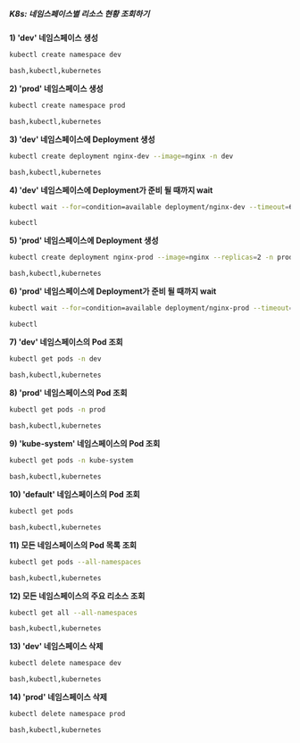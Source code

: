 ##### K8s: 네임스페이스별 리소스 현황 조회하기 #####

**1) 'dev' 네임스페이스 생성**
```bash
kubectl create namespace dev
```
```tech
bash,kubectl,kubernetes
```

**2) 'prod' 네임스페이스 생성**
```bash
kubectl create namespace prod
```
```tech
bash,kubectl,kubernetes
```

**3) 'dev' 네임스페이스에 Deployment 생성**
```bash
kubectl create deployment nginx-dev --image=nginx -n dev
```
```tech
bash,kubectl,kubernetes
```

**4) 'dev' 네임스페이스에 Deployment가 준비 될 때까지 wait**
```bash
kubectl wait --for=condition=available deployment/nginx-dev --timeout=60s -n dev
```
```tech
kubectl
```

**5) 'prod' 네임스페이스에 Deployment 생성**
```bash
kubectl create deployment nginx-prod --image=nginx --replicas=2 -n prod
```
```tech
bash,kubectl,kubernetes
```

**6) 'prod' 네임스페이스에 Deployment가 준비 될 때까지 wait**
```bash
kubectl wait --for=condition=available deployment/nginx-prod --timeout=60s -n prod
```
```tech
kubectl
```

**7) 'dev' 네임스페이스의 Pod 조회**
```bash
kubectl get pods -n dev
```
```tech
bash,kubectl,kubernetes
```

**8) 'prod' 네임스페이스의 Pod 조회**
```bash
kubectl get pods -n prod
```
```tech
bash,kubectl,kubernetes
```

**9) 'kube-system' 네임스페이스의 Pod 조회**
```bash
kubectl get pods -n kube-system
```
```tech
bash,kubectl,kubernetes
```

**10) 'default' 네임스페이스의 Pod 조회**
```bash
kubectl get pods
```
```tech
bash,kubectl,kubernetes
```

**11) 모든 네임스페이스의 Pod 목록 조회**
```bash
kubectl get pods --all-namespaces
```
```tech
bash,kubectl,kubernetes
```

**12) 모든 네임스페이스의 주요 리소스 조회**
```bash
kubectl get all --all-namespaces
```
```tech
bash,kubectl,kubernetes
```

**13) 'dev' 네임스페이스 삭제**
```bash
kubectl delete namespace dev
```
```tech
bash,kubectl,kubernetes
```

**14) 'prod' 네임스페이스 삭제**
```bash
kubectl delete namespace prod
```
```tech
bash,kubectl,kubernetes
```
